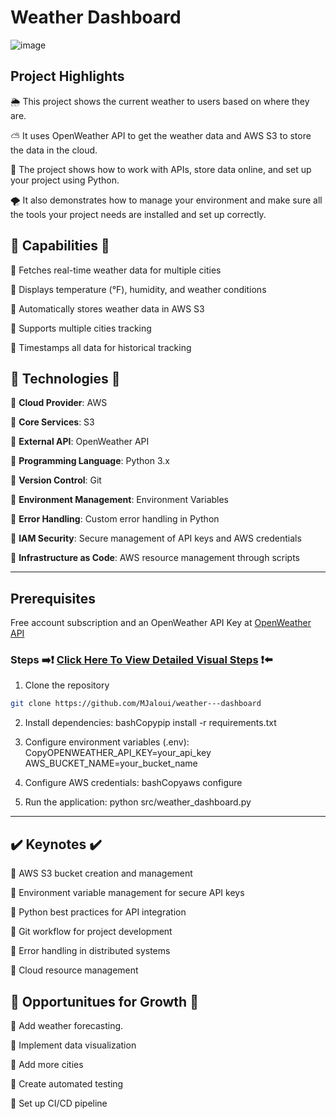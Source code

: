 # Weather Dashboard

![image](https://github.com/user-attachments/assets/9af14640-b6e9-4270-ad3c-b7c2fd356da1)


## **Project Highlights**

🌦️ This project shows the current weather to users based on where they are.

⛅ It uses OpenWeather API to get the weather data and AWS S3 to store the data in the cloud.

🌈 The project shows how to work with APIs, store data online, and set up your project using Python.

🌪️ It also demonstrates how to manage your environment and make sure all the tools your project needs are installed and set up correctly.


## **🔧 Capabilities 🔧**
🔹 Fetches real-time weather data for multiple cities

🔹 Displays temperature (°F), humidity, and weather conditions

🔹 Automatically stores weather data in AWS S3

🔹 Supports multiple cities tracking

🔹 Timestamps all data for historical tracking


## **🚨 Technologies 🚨**
🔹 **Cloud Provider**: AWS

🔹 **Core Services**: S3

🔹 **External API**: OpenWeather API

🔹 **Programming Language**: Python 3.x

🔹 **Version Control**: Git

🔹 **Environment Management**: Environment Variables

🔹 **Error Handling**: Custom error handling in Python

🔹 **IAM Security**: Secure management of API keys and AWS credentials

🔹 **Infrastructure as Code**: AWS resource management through scripts



---



## **Prerequisites**
Free account subscription and an OpenWeather API Key at [OpenWeather API](https://github.com/MJaloui/Weather---dashboard/blob/main/VisualStepsHere.md)



### **Steps**    ➡️❗ [Click Here To View Detailed Visual Steps](https://github.com/MJaloui/Weather---dashboard/blob/main/VisualStepsHere.md) ❗⬅️



1. Clone the repository 
```bash
git clone https://github.com/MJaloui/weather---dashboard
```

2. Install dependencies:
bashCopypip install -r requirements.txt

3. Configure environment variables (.env):
CopyOPENWEATHER_API_KEY=your_api_key
AWS_BUCKET_NAME=your_bucket_name

4. Configure AWS credentials:
bashCopyaws configure

5. Run the application:
   python src/weather_dashboard.py

---

## **✔️ Keynotes ✔️**

🔹 AWS S3 bucket creation and management

🔹 Environment variable management for secure API keys

🔹 Python best practices for API integration

🔹 Git workflow for project development

🔹 Error handling in distributed systems

🔹 Cloud resource management

## **🌱 Opportunitues for Growth 🌱**

🔹 Add weather forecasting.

🔹 Implement data visualization

🔹 Add more cities

🔹 Create automated testing

🔹 Set up CI/CD pipeline



